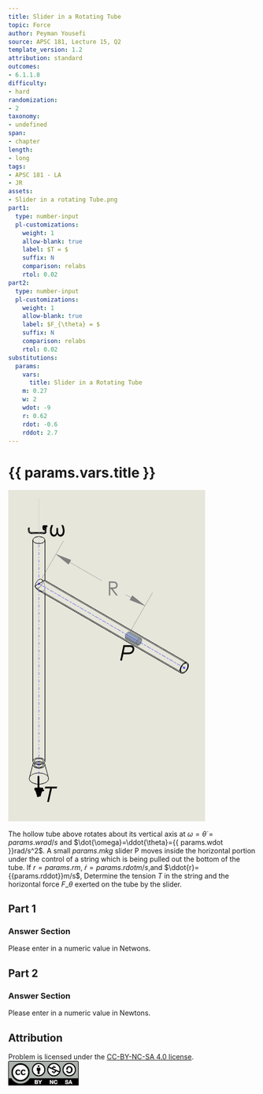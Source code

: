 ```yaml
---
title: Slider in a Rotating Tube
topic: Force
author: Peyman Yousefi
source: APSC 181, Lecture 15, Q2
template_version: 1.2
attribution: standard
outcomes:
- 6.1.1.8
difficulty:
- hard
randomization:
- 2
taxonomy:
- undefined
span:
- chapter
length:
- long
tags:
- APSC 181 - LA
- JR
assets:
- Slider in a rotating Tube.png
part1:
  type: number-input
  pl-customizations:
    weight: 1
    allow-blank: true
    label: $T = $
    suffix: N
    comparison: relabs
    rtol: 0.02
part2:
  type: number-input
  pl-customizations:
    weight: 1
    allow-blank: true
    label: $F_{\theta} = $
    suffix: N
    comparison: relabs
    rtol: 0.02
substitutions:
  params:
    vars:
      title: Slider in a Rotating Tube
    m: 0.27
    w: 2
    wdot: -9
    r: 0.62
    rdot: -0.6
    rddot: 2.7
---
```

# {{ params.vars.title }}
<img src="Slider in a rotating Tube.png" width=400>

The hollow tube above rotates about its vertical axis at $\omega=\dot{\theta}={{ params.w }}rad/s$ and $\dot{\omega}=\ddot{\theta}={{ params.wdot }}rad/s^2$. A small ${{ params.m }}kg$ slider P moves inside the horizontal portion under the control of a string which is being pulled out the bottom of the tube. If $r= {{ params.r}}m$, $\dot{r}= {{ params.rdot }}m/s$,and $\ddot{r}={{params.rddot}}m/s$, Determine the tension $T$ in the string and the horizontal force $F\_{\theta}$ exerted on the tube by the slider.

## Part 1

### Answer Section

Please enter in a numeric value in Netwons.

## Part 2

### Answer Section

Please enter in a numeric value in Newtons.

## Attribution

Problem is licensed under the [CC-BY-NC-SA 4.0 license](https://creativecommons.org/licenses/by-nc-sa/4.0/).<br> ![The Creative Commons 4.0 license requiring attribution-BY, non-commercial-NC, and share-alike-SA license.](https://raw.githubusercontent.com/firasm/bits/master/by-nc-sa.png)